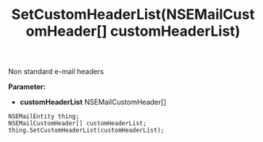 ﻿---
uid: crmscript_ref_NSEMailEntity_SetCustomHeaderList
title: SetCustomHeaderList(NSEMailCustomHeader[] customHeaderList)
intellisense: NSEMailEntity.SetCustomHeaderList
keywords: NSEMailEntity, GetCustomHeaderList
so.topic: reference
---

Non standard e-mail headers

**Parameter:** 
 - **customHeaderList** NSEMailCustomHeader[]

```crmscript
NSEMailEntity thing;
NSEMailCustomHeader[] customHeaderList;
thing.SetCustomHeaderList(customHeaderList);
```


